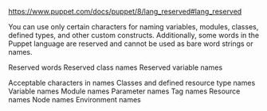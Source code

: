 

https://www.puppet.com/docs/puppet/8/lang_reserved#lang_reserved

You can use only certain characters for naming variables, modules, classes, defined types, and other custom constructs. Additionally, some words in the Puppet language are reserved and cannot be used as bare word strings or names.

Reserved words
    Reserved class names
    Reserved variable names

Acceptable characters in names
    Classes and defined resource type names
    Variable names
    Module names
    Parameter names
    Tag names
    Resource names
    Node names
    Environment names


